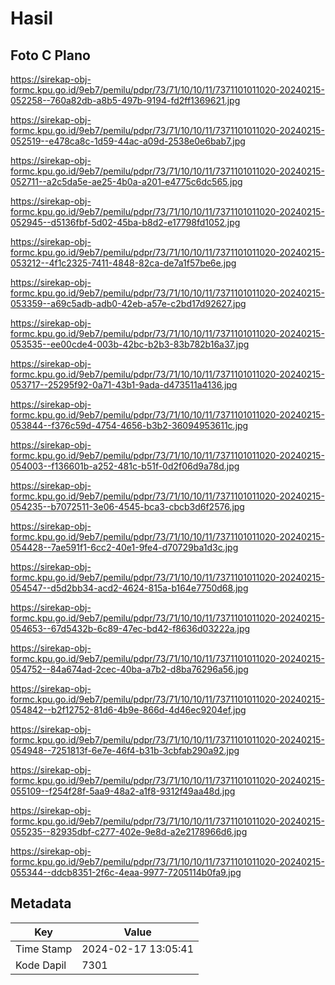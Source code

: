 # Hasil

## Foto C Plano

https://sirekap-obj-formc.kpu.go.id/9eb7/pemilu/pdpr/73/71/10/10/11/7371101011020-20240215-052258--760a82db-a8b5-497b-9194-fd2ff1369621.jpg

https://sirekap-obj-formc.kpu.go.id/9eb7/pemilu/pdpr/73/71/10/10/11/7371101011020-20240215-052519--e478ca8c-1d59-44ac-a09d-2538e0e6bab7.jpg

https://sirekap-obj-formc.kpu.go.id/9eb7/pemilu/pdpr/73/71/10/10/11/7371101011020-20240215-052711--a2c5da5e-ae25-4b0a-a201-e4775c6dc565.jpg

https://sirekap-obj-formc.kpu.go.id/9eb7/pemilu/pdpr/73/71/10/10/11/7371101011020-20240215-052945--d5136fbf-5d02-45ba-b8d2-e17798fd1052.jpg

https://sirekap-obj-formc.kpu.go.id/9eb7/pemilu/pdpr/73/71/10/10/11/7371101011020-20240215-053212--4f1c2325-7411-4848-82ca-de7a1f57be6e.jpg

https://sirekap-obj-formc.kpu.go.id/9eb7/pemilu/pdpr/73/71/10/10/11/7371101011020-20240215-053359--a69c5adb-adb0-42eb-a57e-c2bd17d92627.jpg

https://sirekap-obj-formc.kpu.go.id/9eb7/pemilu/pdpr/73/71/10/10/11/7371101011020-20240215-053535--ee00cde4-003b-42bc-b2b3-83b782b16a37.jpg

https://sirekap-obj-formc.kpu.go.id/9eb7/pemilu/pdpr/73/71/10/10/11/7371101011020-20240215-053717--25295f92-0a71-43b1-9ada-d473511a4136.jpg

https://sirekap-obj-formc.kpu.go.id/9eb7/pemilu/pdpr/73/71/10/10/11/7371101011020-20240215-053844--f376c59d-4754-4656-b3b2-36094953611c.jpg

https://sirekap-obj-formc.kpu.go.id/9eb7/pemilu/pdpr/73/71/10/10/11/7371101011020-20240215-054003--f136601b-a252-481c-b51f-0d2f06d9a78d.jpg

https://sirekap-obj-formc.kpu.go.id/9eb7/pemilu/pdpr/73/71/10/10/11/7371101011020-20240215-054235--b7072511-3e06-4545-bca3-cbcb3d6f2576.jpg

https://sirekap-obj-formc.kpu.go.id/9eb7/pemilu/pdpr/73/71/10/10/11/7371101011020-20240215-054428--7ae591f1-6cc2-40e1-9fe4-d70729ba1d3c.jpg

https://sirekap-obj-formc.kpu.go.id/9eb7/pemilu/pdpr/73/71/10/10/11/7371101011020-20240215-054547--d5d2bb34-acd2-4624-815a-b164e7750d68.jpg

https://sirekap-obj-formc.kpu.go.id/9eb7/pemilu/pdpr/73/71/10/10/11/7371101011020-20240215-054653--67d5432b-6c89-47ec-bd42-f8636d03222a.jpg

https://sirekap-obj-formc.kpu.go.id/9eb7/pemilu/pdpr/73/71/10/10/11/7371101011020-20240215-054752--84a674ad-2cec-40ba-a7b2-d8ba76296a56.jpg

https://sirekap-obj-formc.kpu.go.id/9eb7/pemilu/pdpr/73/71/10/10/11/7371101011020-20240215-054842--b2f12752-81d6-4b9e-866d-4d46ec9204ef.jpg

https://sirekap-obj-formc.kpu.go.id/9eb7/pemilu/pdpr/73/71/10/10/11/7371101011020-20240215-054948--7251813f-6e7e-46f4-b31b-3cbfab290a92.jpg

https://sirekap-obj-formc.kpu.go.id/9eb7/pemilu/pdpr/73/71/10/10/11/7371101011020-20240215-055109--f254f28f-5aa9-48a2-a1f8-9312f49aa48d.jpg

https://sirekap-obj-formc.kpu.go.id/9eb7/pemilu/pdpr/73/71/10/10/11/7371101011020-20240215-055235--82935dbf-c277-402e-9e8d-a2e2178966d6.jpg

https://sirekap-obj-formc.kpu.go.id/9eb7/pemilu/pdpr/73/71/10/10/11/7371101011020-20240215-055344--ddcb8351-2f6c-4eaa-9977-7205114b0fa9.jpg


## Metadata

| Key        | Value               |
| ---------- | ------------------- |
| Time Stamp | 2024-02-17 13:05:41 |
| Kode Dapil | 7301                |



